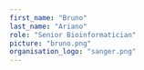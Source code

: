```yaml
---
first_name: "Bruno"
last_name: "Ariano"
role: "Senior Bioinformatician"
picture: "bruno.png"
organisation_logo: "sanger.png"
---
```


